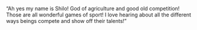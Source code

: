 “Ah yes my name is Shilo! God of agriculture and good old competition! Those are all wonderful games of sport! I love hearing about all the different ways beings compete and show off their talents!”